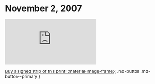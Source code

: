 # November 2, 2007

![](https://www.achewood.com/comic.php?date=11022007)

[Buy a signed strip of this print! :material-image-frame:](https://achewood-holiday-pop-up.myshopify.com/products/strip#11022007){ .md-button .md-button--primary }
